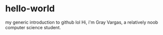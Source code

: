 # hello-world
my generic introduction to github lol
Hi, i'm Gray Vargas, a relatively noob computer science student.
